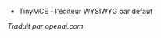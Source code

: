<!-- Filename: Help4.x:TinyMCE  / Display title: TinyMCE -->

- TinyMCE - l'éditeur WYSIWYG par défaut

*Traduit par openai.com*

